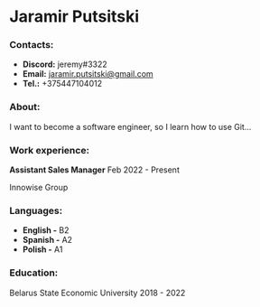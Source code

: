 # Jaramir Putsitski

### Contacts:
* **Discord:** jeremy#3322
* **Email:** jaramir.putsitski@gmail.com
* **Tel.:** +375447104012
### About:
I want to become a software engineer, so I learn how to use Git...

### Work experience:
**Assistant Sales Manager**
Feb 2022 - Present

Innowise Group

### Languages:
* **English -** B2
* **Spanish -** A2
* **Polish -** A1

### Education:
Belarus State Economic University 2018 - 2022